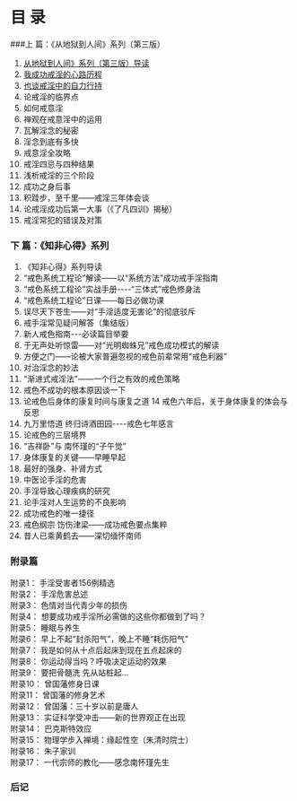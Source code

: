 #          目    录  
###上  篇：《从地狱到人间》系列（第三版） 	

1.  [从地狱到人间》系列（第三版）导读](2-[从地狱到人间]导读.md)	        
2.  [我成功戒淫的心路历程](3-我成功戒淫的心路历程.md)		
3.  [也谈戒淫中的自力行持](4-也谈戒淫中的自力行持.md)	          	
4.  论戒淫的临界点                   		
5.  如何戒意淫    
6.  禅观在戒意淫中的运用   
7.  瓦解淫念的秘密
8.	淫念到底有多快       		
9.  戒意淫全攻略        		
10. 戒淫四忌与四种结果 		
11. 浅析戒淫的三个阶段 		
12. 成功之身后事 				
13. 积跬步，至千里——戒淫三年体会谈 		
14. 论戒淫成功后第一大事（《了凡四训》揭秘） 		
15. 戒淫常犯的错误及对策 		
### 下  篇：《知非心得》系列 		
1.  《知非心得》系列导读 			
2.  “戒色系统工程论”解读——以“系统方法”成功戒手淫指南 		
3.  “戒色系统工程论”实战手册----“三体式”戒色修身法 		
4.  “戒色系统工程论”日课——每日必做功课 		
5.  误尽天下苍生——对“手淫适度无害论”的彻底驳斥 		
6.  戒手淫常见疑问解答（集结版） 
7.  新人戒色指南---必读篇目举要 
8.  于无声处听惊雷——对“光明蜘蛛兄”戒色成功模式的解读 
9.  方便之门——论被大家普遍忽视的戒色前辈常用“戒色利器”  
10. 对治淫念的妙法 
11. “渐进式戒淫法”——一个行之有效的戒色策略 
12. 戒色不成功的根本原因谈一下 
13. 论戒色后身体的康复时间与康复之道 
14  戒色六年后，关于身体康复的体会与反思 
15. 九万里悟道 终归诗酒田园----戒色七年感言 
16. 论戒色的三层境界 
17. “吉祥卧”与 南怀瑾的“子午觉” 
18. 身体康复的关键——早睡早起 
19. 最好的强身、补肾方式 
20. 中医论手淫的危害 
21. 手淫导致心理疾病的研究 
22. 论手淫对人生运势的不良影响 
23. 成功戒色的唯一捷径 
24. 戒色纲宗  饬伤津梁——成功戒色要点集粹     
25. 昔人已乘黄鹤去——深切缅怀南师    
### 附录篇   
附录1：    手淫受害者156例精选   
附录2：    手淫危害总述   
附录3：    色情对当代青少年的损伤   
附录4：    想要成功戒手淫所必需做的这些你都做到了吗？   
附录5：    睡眠与养生     
附录6：    早上不起“封杀阳气”，晚上不睡“耗伤阳气”       
附录7：    我是如何从十点后起床到现在五点起床的  
附录8：    你运动得当吗？呼吸决定运动的效果    
附录9：    要把骨髓洗 先从站桩起…    
附录10：   曾国藩修身日课     
附录11：   曾国藩的修身艺术    
附录12：   曾国藩：三十岁以前是庸人    
附录13：   实证科学受冲击——新的世界观正在出现  
附录14：   巴克斯特效应  
附录15：   物理学步入禅境：缘起性空（朱清时院士）     
附录16：   朱子家训    
附录17：   一代宗师的教化——感念南怀瑾先生   
### 后记